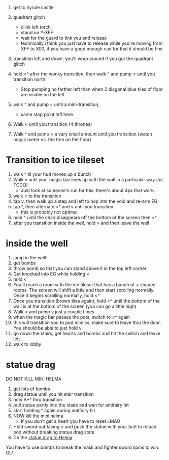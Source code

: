 1. get to hyrule castle
1. quadrant glitch
   * clink left torch
   * stand on Y-XFF
   * wait for the guard to tink you and release
   * technically i think you just have to release while you're moving from XFF to X00, if you have a good enough cue for that it should be fine

1. transition left and down. you'll wrap around if you got the quadrant glitch
1. hold <^ after the wonky transition, then walk ^ and pump < until you transition north
   * Stop pumping no farther left than when 2 diagonal blue tiles of floor are visible on the left
1. walk ^ and pump < until a mini-transition,
   * same stop point left here
1. Walk < until you transition (4 thrones)
1. Walk ^ and pump > a very small amount until you transition (watch magic meter vs. the trim on the floor)

# Transition to ice tileset
1. walk ^ til your hud moves up a bunch
1. Walk v until your magic bar lines up with the wall in a particular way (lol, TODO)
   * Just look at someone's run for this. there's about 4px that work.
1. walk > to the transition
1. tap v, then walk up a step and left to hop into the void and re-arm EG
1. tap ^, then alternate <^ and v until you transition
   * this is probably not optimal
1. hold ^ until the chair disappears off the bottom of the screen then <^
1. after you transition inside the well, hold > and then leave the well

# inside the well
1. jump in the well
1. get bombs
1. throw bomb so that you can stand above it in the top left corner
1. Get knocked into EG while holding <
1. hold <
1. You'll reach a room with the ice tileset that has a bunch of + shaped rooms. The screen will shift a little and then start scrolling normally. Once it begins scrolling normally, hold <^
1. Once you transition (brown tiles again), hold <^ until the bottom of the wall is at the bottom of the screen (you can go a little high)
1. Walk < and pump v just a couple times
1. when the magic bar passes the pots, switch to <^ again
1. this will transition you to pod mimics. make sure to leave thru the door. You should be able to just hold v
1. go down the stairs, get hearts and bombs and hit the switch and leave left
1. walk to lobby

# statue drag

DO NOT KILL MINI HELMA

1. get lots of bombs
1. drag statue until you hit stair transition
1. hold A+^ thru transition
1. pull statue partly into the stairs and wait for antifairy hit
1. start holding ^ again during antifairy hit
1. NOW kill the mini helma
   * If you don't get a heart you have to reset LMAO
1. Hold sword out facing > and push the statue with your butt to reload pod without breaking statue drag state
1. Do the [statue drag to Helma](./all%20bosses%20no%20eg/glitches.md#statue-drag)

You have to use bombs to break the mask and fighter sword spins to win. GL!


